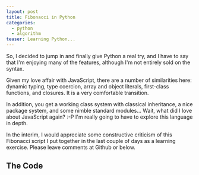 ```yaml
---
layout: post
title: Fibonacci in Python
categories:
  - python
  - algorithm
teaser: Learning Python...
---
```


So, I decided to jump in and finally give Python a real try, and I have
to say that I'm enjoying many of the features, although I'm not entirely
sold on the syntax.

Given my love affair with JavaScript, there are a number of similarities
here: dynamic typing, type coercion, array and object literals, first-class
functions, and closures. It is a very comfortable transition.

In addition, you get a working class system with classical inheritance,
a nice package system, and some nimble standard modules... Wait, what did
I love about JavaScript again? :-P I'm really going to have to explore this
language in depth.

In the interim, I would appreciate some constructive criticism of this
Fibonacci script I put together in the last couple of days as a learning
exercise. Please leave comments at Github or below.

## The Code

<script src="https://gist.github.com/1526700.js"> </script>